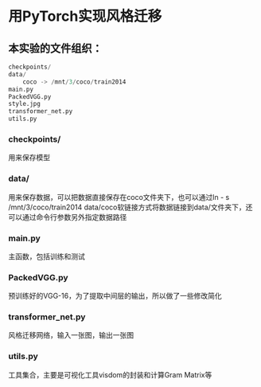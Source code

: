 # 用PyTorch实现风格迁移
## 本实验的文件组织：
```Python
checkpoints/
data/
    coco -> /mnt/3/coco/train2014
main.py
PackedVGG.py
style.jpg
transformer_net.py
utils.py
```
### checkpoints/
用来保存模型
### data/
用来保存数据，可以把数据直接保存在coco文件夹下，也可以通过ln - s /mnt/3/coco/train2014 data/coco软链接方式将数据链接到data/文件夹下，还可以通过命令行参数另外指定数据路径
### main.py
主函数，包括训练和测试
### PackedVGG.py
预训练好的VGG-16，为了提取中间层的输出，所以做了一些修改简化
### transformer_net.py
风格迁移网络，输入一张图，输出一张图
### utils.py
工具集合，主要是可视化工具visdom的封装和计算Gram Matrix等
